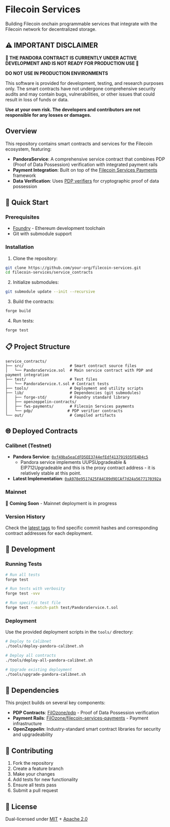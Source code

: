 # Filecoin Services

Building Filecoin onchain programmable services that integrate with the Filecoin network for decentralized storage.

## ⚠️ IMPORTANT DISCLAIMER

**🚨 THE PANDORA CONTRACT IS CURRENTLY UNDER ACTIVE DEVELOPMENT AND IS NOT READY FOR PRODUCTION USE 🚨**

**DO NOT USE IN PRODUCTION ENVIRONMENTS**

This software is provided for development, testing, and research purposes only. The smart contracts have not undergone comprehensive security audits and may contain bugs, vulnerabilities, or other issues that could result in loss of funds or data.

**Use at your own risk. The developers and contributors are not responsible for any losses or damages.**

## Overview

This repository contains smart contracts and services for the Filecoin ecosystem, featuring:

- **PandoraService**: A comprehensive service contract that combines PDP (Proof of Data Possession) verification with integrated payment rails
- **Payment Integration**: Built on top of the [Filecoin Services Payments](https://github.com/FilOzone/filecoin-services-payments) framework
- **Data Verification**: Uses [PDP verifiers](https://github.com/FilOzone/pdp) for cryptographic proof of data possession

## 🚀 Quick Start

### Prerequisites

- [Foundry](https://getfoundry.sh/) - Ethereum development toolchain
- Git with submodule support

### Installation

1. Clone the repository:
```bash
git clone https://github.com/your-org/filecoin-services.git
cd filecoin-services/service_contracts
```

2. Initialize submodules:
```bash
git submodule update --init --recursive
```

3. Build the contracts:
```bash
forge build
```

4. Run tests:
```bash
forge test
```

## 📋 Project Structure

```
service_contracts/
├── src/                    # Smart contract source files
│   └── PandoraService.sol  # Main service contract with PDP and payment integration
├── test/                   # Test files
│   └── PandoraService.t.sol # Contract tests
├── tools/                  # Deployment and utility scripts
├── lib/                    # Dependencies (git submodules)
│   ├── forge-std/          # Foundry standard library
│   ├── openzeppelin-contracts/
│   ├── fws-payments/       # Filecoin Services payments
│   └── pdp/               # PDP verifier contracts
└── out/                    # Compiled artifacts
```

## 🌐 Deployed Contracts

### Calibnet (Testnet)
- **Pandora Service**: [`0xf49ba5eaCdFD5EE3744efEdf413791935FE4D4c5`](https://calibration.filfox.info/en/address/0xf49ba5eaCdFD5EE3744efEdf413791935FE4D4c5)
  - Pandora service implements UUPSUpgradeable & EIP712Upgradeable and this is the proxy contract address - it is relatively stable at this point. 
- **Latest Implementation**: [`0xA970e9517425FA4C09d9ECAf7d24a5677170392a`](https://calibration.filfox.info/en/address/0xA970e9517425FA4C09d9ECAf7d24a5677170392a)

### Mainnet
🚧 **Coming Soon** - Mainnet deployment is in progress

### Version History
Check the [latest tags](https://github.com/your-org/filecoin-services/tags) to find specific commit hashes and corresponding contract addresses for each deployment.

## 🔧 Development

### Running Tests

```bash
# Run all tests
forge test

# Run tests with verbosity
forge test -vvv

# Run specific test file
forge test --match-path test/PandoraService.t.sol
```

### Deployment

Use the provided deployment scripts in the `tools/` directory:

```bash
# Deploy to Calibnet
./tools/deploy-pandora-calibnet.sh

# Deploy all contracts
./tools/deploy-all-pandora-calibnet.sh

# Upgrade existing deployment
./tools/upgrade-pandora-calibnet.sh
```

## 🔗 Dependencies

This project builds on several key components:

- **PDP Contracts**: [FilOzone/pdp](https://github.com/FilOzone/pdp) - Proof of Data Possession verification
- **Payment Rails**: [FilOzone/filecoin-services-payments](https://github.com/FilOzone/filecoin-services-payments) - Payment infrastructure
- **OpenZeppelin**: Industry-standard smart contract libraries for security and upgradeability

## 🤝 Contributing

1. Fork the repository
2. Create a feature branch
3. Make your changes
4. Add tests for new functionality
5. Ensure all tests pass
6. Submit a pull request

## 📄 License
Dual-licensed under [MIT](https://github.com/filecoin-project/lotus/blob/master/LICENSE-MIT) + [Apache 2.0](https://github.com/filecoin-project/lotus/blob/master/LICENSE-APACHE)